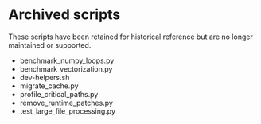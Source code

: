 # Archived scripts

These scripts have been retained for historical reference but are no longer maintained or supported.

- benchmark_numpy_loops.py
- benchmark_vectorization.py
- dev-helpers.sh
- migrate_cache.py
- profile_critical_paths.py
- remove_runtime_patches.py
- test_large_file_processing.py

